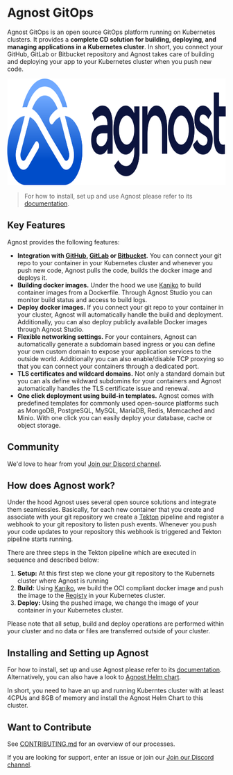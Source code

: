 # Agnost GitOps

Agnost GitOps is an open source GitOps platform running on Kubernetes clusters. It provides a **complete CD solution for building, deploying, and managing applications in a Kubernetes cluster**. In short, you connect your GitHub, GitLab or Bitbucket repository and Agnost takes care of building and deploying your app to your Kubernetes cluster when you push new code.

<p align="center">
<img width="960" height="245" src="https://github.com/cloud-agnost/agnost-gitops/blob/main/agnost.svg" alt="Agnost logo"></img>
</p>

> For how to install, set up and use Agnost please refer to its [documentation](https://agnost.dev/getting-started).

## Key Features

Agnost provides the following features:
- **Integration with [GitHub](https://github.com), [GitLab](https://gitlab.com) or [Bitbucket](https://bitbucket.com).** You can connect your git repo to your container in your Kubernetes cluster and whenever you push new code, Agnost pulls the code, builds the docker image and deploys it. 
- **Building docker images.** Under the hood we use [Kaniko](https://github.com/GoogleContainerTools/kaniko) to build container images from a Dockerfile. Through Agnost Studio you can monitor build status and access to build logs.
- **Deploy docker images.** If you connect your git repo to your container in your cluster, Agnost will automatically handle the build and deployment. Additionally, you can also deploy publicly available Docker images through Agnost Studio.
- **Flexible networking settings.** For your containers, Agnost can automatically generate a subdomain based ingress or you can define your own custom domain to expose your application services to the outside world. Additionally you can also enable/disable TCP proxying so that you can connect your containers through a dedicated port.
- **TLS certificates and wildcard domains.** Not only a standard domain but you can als define wildward subdomins for your containers and Agnost automatically handles the TLS certificate issue and renewal.
- **One click deployment using build-in templates.** Agnost comes with predefined templates for commonly used open-source platforms such as MongoDB, PostgreSQL, MySQL, MariaDB, Redis, Memcached and Minio. With one click you can easily deploy your database, cache or object storage.

## Community

We'd love to hear from you! [Join our Discord channel](https://discord.gg/5NhssWVm).

## How does Agnost work?

Under the hood Agnost uses several open source solutions and integrate them seamlessles. Basically, for each new container that you create and associate with your git repository we create a [Tekton](https://tekton.dev/) pipeline and register a webhook to your git repository to listen push events. Whenever you push your code updates to your repository this webhook is triggered and Tekton pipeline starts running. 

There are three steps in the Tekton pipeline which are executed in sequence and described below:
1. **Setup:** At this first step we clone your git repository to the Kubernets cluster where Agnost is running
2. **Build:** Using [Kaniko](https://github.com/GoogleContainerTools/kaniko), we build the OCI compliant docker image and push the image to the [Registy](https://distribution.github.io/distribution/) in your Kubernetes cluster. 
3. **Deploy:** Using the pushed image, we change the image of your container in your Kubernetes cluster.

Please note that all setup, build and deploy operations are performed within your cluster and no data or files are transferred outside of your cluster.

## Installing and Setting up Agnost

For how to install, set up and use Agnost please refer to its [documentation](https://agnost.dev). Alternatively, you can also have a look to [Agnost Helm chart](https://github.com/cloud-agnost/agnost-gitops-charts).

In short, you need to have an up and running Kuberntes cluster with at least 4CPUs and 8GB of memory and install the Agnost Helm Chart to this cluster.

## Want to Contribute

See [CONTRIBUTING.md](https://github.com/cloud-agnost/agnost-gitops/blob/main/CONTRIBUTING.md) for an overview of our processes.

If you are looking for support, enter an issue or join our [Join our Discord channel](https://discord.gg/5NhssWVm).
